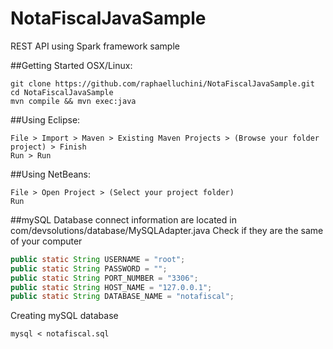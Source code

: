 # NotaFiscalJavaSample
REST API using Spark framework sample

##Getting Started OSX/Linux:
```
git clone https://github.com/raphaelluchini/NotaFiscalJavaSample.git
cd NotaFiscalJavaSample
mvn compile && mvn exec:java
```

##Using Eclipse:
```
File > Import > Maven > Existing Maven Projects > (Browse your folder project) > Finish
Run > Run
```

##Using NetBeans:
```
File > Open Project > (Select your project folder)
Run
```

##mySQL
Database connect information are located in com/devsolutions/database/MySQLAdapter.java
Check if they are the same of your computer
```java
public static String USERNAME = "root";
public static String PASSWORD = "";
public static String PORT_NUMBER = "3306";
public static String HOST_NAME = "127.0.0.1";
public static String DATABASE_NAME = "notafiscal";
```

Creating mySQL database
```
mysql < notafiscal.sql
```